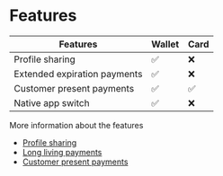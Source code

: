 <!-- START_METADATA
---
title: Features
pagination_prev: APIs/epayment-api/getting-started
pagination_next: Null
sidebar_label: Features
sidebar_position: 40
---
END_METADATA -->

# Features

| Features    | Wallet | Card |
| -------- | ------- | -------|
| Profile sharing  | :white_check_mark:    | :x: |
| Extended expiration payments    | :white_check_mark:    | :x: |
| Customer present payments    | :white_check_mark:    | :white_check_mark: |
| Native app switch | :white_check_mark:     | :x: |

More information about the features
* [Profile sharing](profile-sharing.md)
* [Long living payments](long-living-payments.md)
* [Customer present payments](customer-present-payments.md)